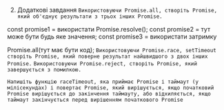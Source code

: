 2. Додаткові завдання
`Використовуючи Promise.all, створіть Promise, який об'єднує результати з трьох інших Promise.`


const promise1 = використати Promise.resolve();
const promise2 = тут може бути будь яке значення;
const promise3 = використати затримку


Promise.all(тут має бути код);
`Використовуючи Promise.race, setTimeout створіть Promise, який поверне результат найшвидшого з двох інших Promise.`
`Використовуючи Promise.reject, створіть Promise, який завершується з помилкою.`

`Напишіть функцію raceTimeout, яка приймає Promise і таймаут (у мілісекундах) і повертає Promise, який вирішується, якщо початковий Promise вирішується до закінчення таймауту, або відхиляється, якщо таймаут закінчується перед вирішенням початкового Promise`
